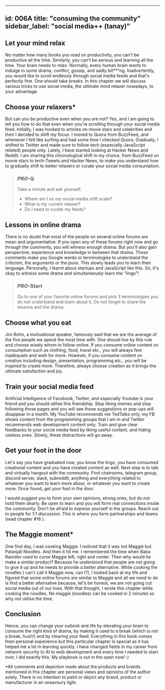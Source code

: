 
---
id: 006A
title: "consuming the community"
sidebar_label: "social media++ (tanay)"
---

## Let your mind relax

No matter how many books you read on productivity, you can't be productive all the time. Similarly, you can't be serious and learning all the time. Your brain needs to relax. Normally, every human brain wants to indulge in some drama, conflict, gossip, and sadly bit\*\*\*ng. Inadvertently, you would like to scroll endlessly through social media feeds and that's perfectly fine. One should take breaks. In this chapter we will discuss various tricks to use social media, the ultimate mind relaxer nowadays, to your advantage.

## Choose your relaxers*

But can you be productive even when you are not? Yes, and I am going to tell you how to do that even when you're scrolling through your social media feed. Initially, I was hooked to articles on movie stars and celebrities and then I decided to shift my focus. I moved to Quora from BuzzFeed, and whenever I felt like surfing and had some time I checked Quora. Gradually, I shifted to Twitter and made sure to follow tech (especially JavaScript related) people only. Lately, I have started looking at Hacker News and Reddit. I am sharing this chronological shift in my choice, from BuzzFeed on movie stars to tech-Tweets and Hacker News, to make you understand how to gradually shift to better relaxers or curate your social media consumption.

>### *PRO*-Q
> Take a minute and ask yourself:
> *  Where am I on my social media shift scale?
> * What is my current relaxer?
> * Do I need to curate my feeds?

## Lessons in online drama

There is no doubt that most of the people on several online forums are mean and argumentative. If you open any of these forums right now and go through the comments, you will witness enough drama. But you'll also gain perspective, experience and knowledge in between that drama. Those comments make you Google words or terminologies to understand the criticism, the arguments or the puns. This slowly leads you to learn their language. Personally, I learnt about startups and JavaScript like this. So, it's okay to witness some drama and simultaneously learn the "lingo"!

>### *PRO*-Start
> Go to one of your favorite online forums and pick 3 terminologies you do not understand and learn about it. Do not forget to share the lessons and the drama.
>

## Choose what you eat

Jim Rohn, a motivational speaker, famously said that we are the average of the five people we spend the most time with. One should live by this rule and choose wisely whom to follow online. If you consume online content on consumption such as clothing, food, travel etc., you will always feel inadequate and wish for more. However, if you consume content on creation including design, presentation, programming etc., you will be inspired to create more. Therefore, always choose creation as it brings the ultimate satisfaction and joy.

## Train your social media feed

Artificial Intelligence of Facebook, Twitter, and especially Youtube is your friend and you should utilise this friendship. Stop liking memes and stop following those pages and you will see those suggestions or pop-ups will disappear in a month. My YouTube recommends me TedTalks only, my FB shows content from the programming groups that I am in and Twitter recommends web development content only. Train and give clear feedbacks to your social media feed by liking useful content, and hiding useless ones. Slowly, these distractions will go away.

## Get your foot in the door

Let's say you have graduated now, you know the lingo, you have consumed creational content and you have created content as well. Next step is to talk and virtually hangout with the community. Find chatrooms, telegram group, discord server, slack, subreddit, anything and everything related to whatever you want to learn more about, or whatever you want to create more. Once found, get your foot in the door.

I would suggest you to form your own opinions, strong ones, but do not hold them dearly. Be open to learn and you will form real connections inside the community. Don't be afraid to express yourself in the groups. Reach out to people for 1:1 discussion. This is where you form partnerships and teams (read chapter #16 ).

## The Maggie moment*

One find day, I was cooking Maggie. I noticed that it was not Maggie but Patanjali Noodles. And then it hit me. I remembered the time when Baba Ramdev used to curse Maggie left, right and center. Then why would he make a similar product? Because he understood that people are not going to give it up and he needs to provide a better alternative. While cooking the noodles ( can't call it Maggie now, can I?), I looked back at my life and figured that some online forums are similar to Maggie and all we need to do is find a better alternative because, let's be honest, we are not going cut social media out of our lives. With that thought, I wrote this chapter while cooking the noodles. No maggie (noodles) can be cooked in 2 minutes so why not utilise the time.

## Conclusion

Hence, you can change your outlook and life by elevating your brain to consume the right kind of drama, by making it used to a break (which is not a break, hush!) and by clearing your feed. Everything in this book comes from personal experience but this particular chapter is special as it has helped me a lot in learning quickly. I have changed fields in my career from network security to AI to web development and every time I needed to start over, I did exactly this. My playbook is out in the open now! :)


*All comments and depiction made about the products and brands mentioned in this chapter are personal views and opinions of the author solely. There is no intention to paint or depict any brand, product or manufacturer in an unsavoury light.
